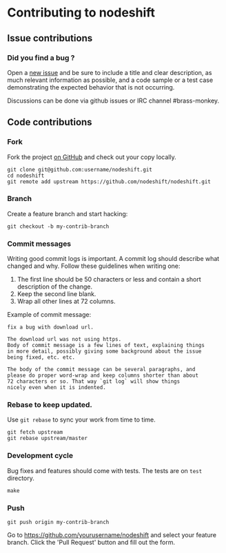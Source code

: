 # Contributing to nodeshift

## Issue contributions

### Did you find a bug ?

Open a [new issue](https://github.com/nodeshift/nodeshift/issues/new)
and be sure to include a title and clear description, as much relevant information
as possible, and a code sample or a test case demonstrating the expected behavior
that is not occurring.

Discussions can be done via github issues or IRC channel #brass-monkey.

## Code contributions

### Fork

Fork the project [on GitHub](https://github.com/nodeshift/nodeshift)
and check out your copy locally.

```
git clone git@github.com:username/nodeshift.git
cd nodeshift
git remote add upstream https://github.com/nodeshift/nodeshift.git
```

### Branch

Create a feature branch and start hacking:

```
git checkout -b my-contrib-branch
```

### Commit messages

Writing good commit logs is important. A commit log should describe what
changed and why. Follow these guidelines when writing one:

1. The first line should be 50 characters or less and contain a short
   description of the change.
2. Keep the second line blank.
3. Wrap all other lines at 72 columns.

Example of commit message:

```
fix a bug with download url.

The download url was not using https.
Body of commit message is a few lines of text, explaining things
in more detail, possibly giving some background about the issue
being fixed, etc. etc.

The body of the commit message can be several paragraphs, and
please do proper word-wrap and keep columns shorter than about
72 characters or so. That way `git log` will show things
nicely even when it is indented.
```

### Rebase to keep updated.

Use `git rebase` to sync your work from time to time.

```
git fetch upstream
git rebase upstream/master
```

### Development cycle

Bug fixes and features should come with tests.
The tests are on `test` directory.

```
make
```

### Push

```
git push origin my-contrib-branch
```

Go to https://github.com/yourusername/nodeshift and select your feature branch.
Click the 'Pull Request' button and fill out the form.
